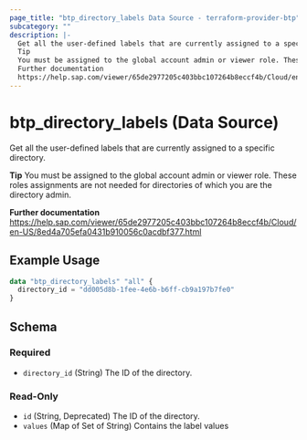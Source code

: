 ```yaml
---
page_title: "btp_directory_labels Data Source - terraform-provider-btp"
subcategory: ""
description: |-
  Get all the user-defined labels that are currently assigned to a specific directory.
  Tip
  You must be assigned to the global account admin or viewer role. These roles assignments are not needed for directories of which you are the directory admin.
  Further documentation
  https://help.sap.com/viewer/65de2977205c403bbc107264b8eccf4b/Cloud/en-US/8ed4a705efa0431b910056c0acdbf377.html
---
```


# btp_directory_labels (Data Source)

Get all the user-defined labels that are currently assigned to a specific directory.

__Tip__
You must be assigned to the global account admin or viewer role. These roles assignments are not needed for directories of which you are the directory admin.

__Further documentation__
https://help.sap.com/viewer/65de2977205c403bbc107264b8eccf4b/Cloud/en-US/8ed4a705efa0431b910056c0acdbf377.html

## Example Usage

```terraform
data "btp_directory_labels" "all" {
  directory_id = "dd005d8b-1fee-4e6b-b6ff-cb9a197b7fe0"
}
```

<!-- schema generated by tfplugindocs -->
## Schema

### Required

- `directory_id` (String) The ID of the directory.

### Read-Only

- `id` (String, Deprecated) The ID of the directory.
- `values` (Map of Set of String) Contains the label values